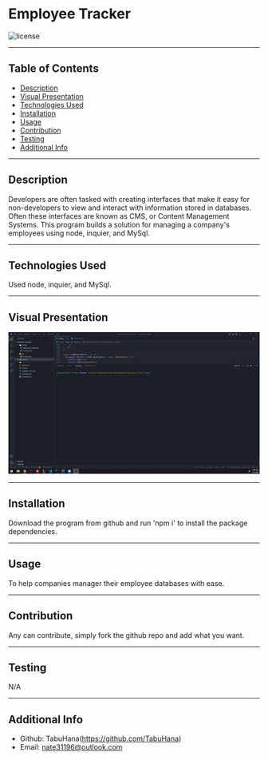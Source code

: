 # Employee Tracker

  ![license](https://img.shields.io/badge/license-MIT-blue)

  ***
  ## Table of Contents
  - [Description](#description)
  - [Visual Presentation](#visual-presentation)
  - [Technologies Used](#technologies-used)
  - [Installation](#installation)
  - [Usage](#usage)
  - [Contribution](#contribution)
  - [Testing](#testing)
  - [Additional Info](#additional-info)

  ***
  ## Description
  Developers are often tasked with creating interfaces that make it easy for non-developers to view and interact with information stored in databases. Often these interfaces are known as CMS, or Content Management Systems. This program builds a solution for managing a company's employees using node, inquier, and MySql.

  ***
  ## Technologies Used
  Used node, inquier, and MySql.
  
  ***
  ## Visual Presentation
  ![VisualPresentation](images/longGif.gif)

  ***
  ## Installation
  Download the program from github and run 'npm i' to install the package dependencies.

  ***
  ## Usage
  To help companies manager their employee databases with ease.

  ***
  ## Contribution
  Any can contribute, simply fork the github repo and add what you want.

  ***
  ## Testing
  N/A

  ***
  ## Additional Info
  - Github: TabuHana(https://github.com/TabuHana)
  - Email: nate31196@outlook.com
